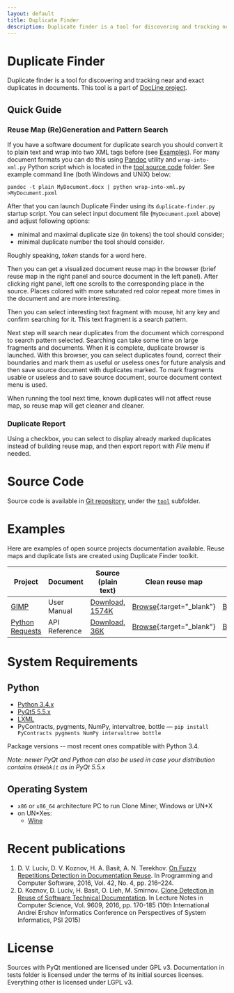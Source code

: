 ```yaml
---
layout: default
title: Duplicate Finder
description: Duplicate finder is a tool for discovering and tracking near and exact duplicates in documents
---
```


Duplicate Finder
================

Duplicate finder is a tool for discovering and tracking near and exact duplicates in documents.
This tool is a part of [DocLine project](http://www.math.spbu.ru/user/kromanovsky/docline/index_en.html).

Quick Guide
-----------

### Reuse Map (Re)Generation and Pattern Search

If you have a software document for duplicate search you should convert it to plain text
and wrap into two XML tags before (see [Examples](#examples)). For many document formats
you can do this using [Pandoc](http://pandoc.org/) utility and `wrap-into-xml.py` Python
script which is located in the [tool source code](#source-code) folder.
See example command line (both Windows and UNiX) below:

    pandoc -t plain MyDocument.docx | python wrap-into-xml.py >MyDocument.pxml

After that you can launch Duplicate Finder using its `duplicate-finder.py` startup script.
You can select input document file (`MyDocument.pxml` above) and adjust following options:

* minimal and maximal duplicate size (in tokens) the tool should consider;
* minimal duplicate number the tool should consider.

Roughly speaking, *token* stands for a word here.

Then you can get a visualized document reuse map in the browser (brief reuse map in the right panel and
source document in the left panel). After clicking right panel, left one scrolls to the corresponding place in the source.
Places colored with more saturated red color repeat more times in the document and are more interesting.

Then you can select interesting text fragment with mouse, hit any key and confirm searching for it.
This text fragment is a search pattern.

Next step will search near duplicates from the document  which correspond to search pattern selected.
Searching can take some time on large fragments and documents. When it is complete, duplicate browser is launched.
With this browser, you can select duplicates found, correct their boundaries and mark them as useful
or useless ones for future analysis and then save source document with duplicates marked. To mark fragments usable or
useless and to save source document, source document context menu is used.

When running the tool next time, known duplicates will not affect reuse map, so reuse map will get cleaner and cleaner.

### Duplicate Report

Using a checkbox, you can select to display already marked duplicates
instead of building reuse map, and then export report with *File* menu if needed.

Source Code
===========

Source code is available in [Git repository](https://github.com/spbu-se/duplicate-finder),
under the [`tool`](https://github.com/spbu-se/duplicate-finder/tree/master/tool) subfolder.

Examples
========

Here are examples of open source projects documentation available. Reuse maps and duplicate lists are created using Duplicate Finder toolkit.

| Project         | Document      | Source (plain text)                                    | Clean reuse map                                                            | Reuse map with duplicates marked                                            | (Near) Duplicates                                        |
|-----------------|---------------|--------------------------------------------------------|---------------------------------------------------------------------------|----------------------------------------------------------------------------|----------------------------------------------------------|
| [GIMP](https://gimp.org/)            | User Manual   | [Download, 1574K](GIMP/user_guide.pxml)        | [Browse](GIMP/clean-heat-map/densitybrowser.html){:target="_blank"}       | [Browse](GIMP/marked-heat-map/densitybrowser.html){:target="_blank"}       | [Browse 17 groups](GIMP/near_dups.html){:target="_blank"}       |
| [Python Requests](http://python-requests.org/) | API Reference | [Download, 36K](PyRequests/api_reference.pxml) | [Browse](PyRequests/clean-heat-map/densitybrowser.html){:target="_blank"} | [Browse](PyRequests/marked-heat-map/densitybrowser.html){:target="_blank"} | [Browse 11 groups](PyRequests/near_dups.html){:target="_blank"} |

System Requirements
===================

Python
------

* [Python 3.4.x](https://www.python.org/downloads/release/python-344/)
* [PyQt5 5.5.x](https://sourceforge.net/projects/pyqt/files/PyQt5/PyQt-5.5.1/)
* [LXML](https://pypi.python.org/pypi/lxml/3.6.0)
* PyContracts, pygments, NumPy, intervaltree, bottle — `pip install PyContracts pygments NumPy intervaltree bottle`

Package versions -- most recent ones compatible with Python 3.4.

*Note: newer PyQt and Python can also be used in case your distribution contains `QtWebkit` as in PyQt 5.5.x*

Operating System
----------------

* `x86` or `x86_64` architecture PC to run Clone Miner, Windows or UN*X
* on UN*Xes:
    * [Wine](https://www.winehq.org/)


Recent publications
===================

1. D. V. Luciv, D. V. Koznov, H. A. Basit, A. N. Terekhov. [On Fuzzy Repetitions Detection in Documentation Reuse](http://www.math.spbu.ru/user/kromanovsky/docline/pdf/luciv.koznov.basit.terekhov_2016_en.pdf). In Programming and Computer Software, 2016, Vol. 42, No. 4, pp. 216–224.
2. D. Koznov, D. Luciv, H. Basit, O. Lieh, M. Smirnov. [Clone Detection in Reuse of Software Technical Documentation](http://www.math.spbu.ru/user/kromanovsky/docline/pdf/koznov.luciv.basit.lieh.smirnov_2016.pdf). In Lecture Notes in Computer Science, Vol. 9609, 2016, pp. 170-185 (10th International Andrei Ershov Informatics Conference on Perspectives of System Informatics, PSI 2015)

License
=======

Sources with PyQt mentioned are licensed under GPL v3.
Documentation in tests folder is licensed under the terms of its initial sources licenses.
Everything other is licensed under LGPL v3.
